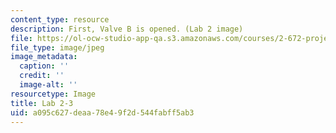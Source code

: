 ```yaml
---
content_type: resource
description: First, Valve B is opened. (Lab 2 image)
file: https://ol-ocw-studio-app-qa.s3.amazonaws.com/courses/2-672-project-laboratory-spring-2009/a095c627deaa78e49f2d544fabff5ab3_lab23.jpg
file_type: image/jpeg
image_metadata:
  caption: ''
  credit: ''
  image-alt: ''
resourcetype: Image
title: Lab 2-3
uid: a095c627-deaa-78e4-9f2d-544fabff5ab3
---
```

